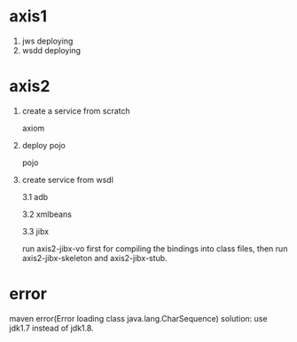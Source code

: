 axis1
=====
1. jws deploying
2. wsdd deploying

axis2
=====
1. create a service from scratch
    
    axiom
2. deploy pojo

    pojo 
3. create service from wsdl

    3.1 adb
    
    3.2 xmlbeans
    
    3.3 jibx
    
    run axis2-jibx-vo first for compiling the bindings into class files, then run axis2-jibx-skeleton and axis2-jibx-stub.
        
error
=====
maven error(Error loading class java.lang.CharSequence) solution: use jdk1.7 instead of jdk1.8.
